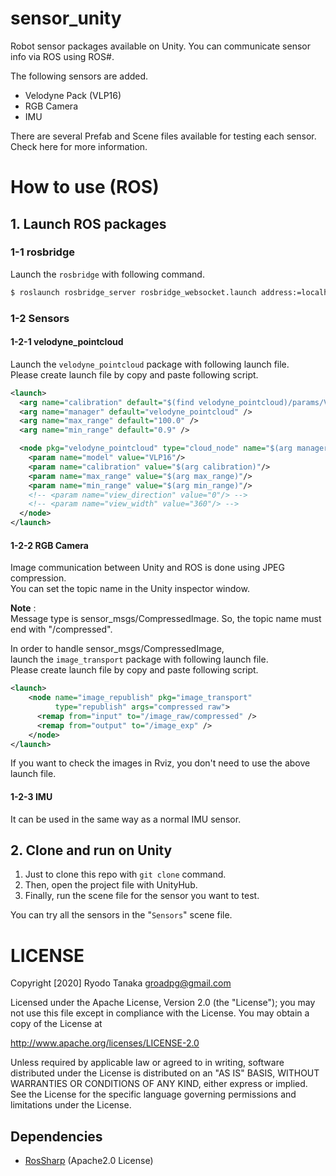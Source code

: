 # sensor_unity
<!-- [![unit04_test](.image/unit04_test.gif)](https://www.youtube.com/watch?v=C1V_L85p0-I)   -->
Robot sensor packages available on Unity.
You can communicate sensor info via ROS using ROS#.  

The following sensors are added.

- Velodyne Pack (VLP16)
- RGB Camera
- IMU

There are several Prefab and Scene files available for testing each sensor.
Check here for more information.

# How to use (ROS)
## 1. Launch ROS packages
### 1-1 rosbridge
Launch the `rosbridge` with following command.
```bash
$ roslaunch rosbridge_server rosbridge_websocket.launch address:=localhost
```

### 1-2 Sensors
#### 1-2-1 velodyne_pointcloud
Launch the `velodyne_pointcloud` package with following launch file.  
Please create launch file by copy and paste following script.
```xml
<launch>
  <arg name="calibration" default="$(find velodyne_pointcloud)/params/VLP16db.yaml" />
  <arg name="manager" default="velodyne_pointcloud" />
  <arg name="max_range" default="100.0" />
  <arg name="min_range" default="0.9" />

  <node pkg="velodyne_pointcloud" type="cloud_node" name="$(arg manager)">
    <param name="model" value="VLP16"/>
    <param name="calibration" value="$(arg calibration)"/>
    <param name="max_range" value="$(arg max_range)"/>
    <param name="min_range" value="$(arg min_range)"/>
    <!-- <param name="view_direction" value="0"/> -->
    <!-- <param name="view_width" value="360"/> -->
  </node>
</launch>
```

#### 1-2-2 RGB Camera
Image communication between Unity and ROS is done using JPEG compression.  
You can set the topic name in the Unity inspector window.  

**Note** :  
Message type is sensor_msgs/CompressedImage.
So, the topic name must end with "/compressed".

In order to handle sensor_msgs/CompressedImage,  
launch the `image_transport` package with following launch file.  
Please create launch file by copy and paste following script.

```xml
<launch>
    <node name="image_republish" pkg="image_transport" 
          type="republish" args="compressed raw">
      <remap from="input" to="/image_raw/compressed" />
      <remap from="output" to="/image_exp" />
    </node>
</launch>
```
If you want to check the images in Rviz, you don't need to use the above launch file.

#### 1-2-3 IMU
It can be used in the same way as a normal IMU sensor.

## 2. Clone and run on Unity
1. Just to clone this repo with `git clone` command.
1. Then, open the project file with UnityHub.
1. Finally, run the scene file for the sensor you want to test.

You can try all the sensors in the "`Sensors`" scene file.

# LICENSE
Copyright [2020] Ryodo Tanaka groadpg@gmail.com

Licensed under the Apache License, Version 2.0 (the "License"); you may not use this file except in compliance with the License. You may obtain a copy of the License at

http://www.apache.org/licenses/LICENSE-2.0

Unless required by applicable law or agreed to in writing, software distributed under the License is distributed on an "AS IS" BASIS, WITHOUT WARRANTIES OR CONDITIONS OF ANY KIND, either express or implied. See the License for the specific language governing permissions and limitations under the License.

## Dependencies
- [RosSharp](https://github.com/siemens/ros-sharp) (Apache2.0 License)
